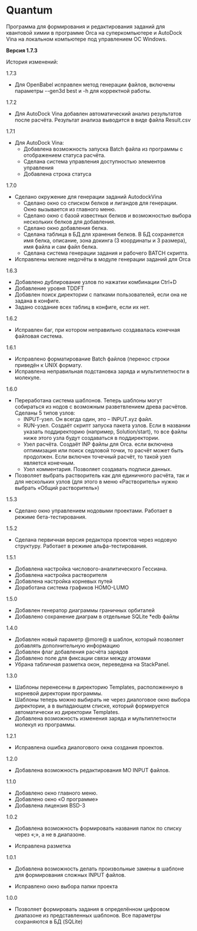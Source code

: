 # Quantum
Программа для формирования и редактирования заданий для квантовой химии в программе Orca на суперкомпьютере и AutoDock Vina на локальном компьютере под управлением ОС Windows.

**Версия 1.7.3**

История изменений:

1.7.3
* Для OpenBabel исправлен метод генерации файлов, включены параметры --gen3d best и -h для корректной работы.

1.7.2
* Для AutoDock Vina добавлен автоматический анализ результатов после расчёта. Результат анализа выводится в виде файла Result.csv

1.7.1
* Для AutoDock Vina: 
  + Добавлена возможность запуска Batch файла из программы с отображением статуса расчёта.
  + Сделана система управления доступностью элементов управления
  + Добавлена строка статуса

1.7.0
* Сделано окружение для генерации заданий AutodockVina
  + Сделано окно со списком белков и лигандов для генерации. Окно вызывается из главного меню.
  + Сделано окно с базой известных белков и возможностью выбора нескольких белков для добавления.
  + Сделано окно добавления белка.
  + Сделана таблица в БД для хранения белков. В БД сохраняется имя белка, описание, зона докинга (3 координаты и 3 размера), имя файла и сам файл белка.
  + Сделана система генерации задания и рабочего BATCH скрипта.
* Исправлены мелкие недочёты в модуле генерации заданий для Orca


1.6.3
* Добавлено дублирование узлов по нажатии комбинации Ctrl+D
* Добавление уровня TDDFT
* Добавлен поиск директории с папками пользователей, если она не задана в конфиге.
* Задано создание всех таблиц в конфиге, если их нет.

1.6.2
* Исправлен баг, при котором неправильно создавалась конечная файловая система.

1.6.1
* Исправлено форматирование Batch файлов (перенос строки приведён к UNIX формату.
* Исправлена неправильная подстановка заряда и мультиплетности в молекуле.

1.6.0
* Переработана система шаблонов. Теперь шаблоны могут собираться из нодов с возможным разветвлением древа расчётов. Сделаны 5 типов узлов:
  + INPUT-узел. Он всегда один, это – INPUT.xyz файл.
  + RUN-узел. Создаёт скрипт запуска пакета узлов. Если в названии указать поддиректорию (например, Solution/start), то все файлы ниже этого узла будут создаваться в поддиректории. 
  + Узел расчёта. Создаёт INP файлы для Orca. если включена оптимизация или поиск седловой точки, то расчёт может быть продолжен. Если включен точечный расчёт, то такой узел является конечным.
  + Узел комментария. Позволяет создавать подписи данных.
* Позволяет выбрать растворитель как для единичного расчёта, так и для нескольких узлов (для этого в меню «Растворитель» нужно выбрать «Общий растворитель»)

1.5.3
* Сделано окно управлением нодовыми проектами. Работает в режиме бета-тестирования.

1.5.2
* Сделана первичная версия редактора проектов через нодовую структуру. Работает в режиме альфа-тестирования.

1.5.1
* Добавлена настройка числового-аналитического Гессиана.
* Добавлена настройка растворителя
* Добавлена настройка корневых путей
* Доработана система графиков HOMO-LUMO

1.5.0
* Добавлен генератор диаграммы граничных орбиталей
* Добавлено сохранение диаграм в отдельные SQLite \*edb файлы

1.4.0
* Добавлен новый параметр @more@ в шаблон, который позволяет добавлять дополнительную информацию
* Добавлен флаг добавления расчёта зарядов
* Добавлено поле для фиксации связи между атомами
* Убрана табличная разметка окон, переведена на StackPanel.

1.3.0
* Шаблоны перенесены в директорию Templates, расположенную в корневой директории программы.
* Шаблоны теперь можно выбирать не через диалоговое окно выбора директории, а в выпадающем списке, который формируется автоматически из директории Templates.
* Добавлена возможность изменения заряда и мультиплетности молекул из программы.

1.2.1
* Исправлена ошибка диалогового окна создания проектов.

1.2.0
+ Добавлена возможность редактирования MO INPUT файлов.

1.1.0
+ Добавлено окно главного меню.
+ Добавлено окно «О программе»
+ Добавлена лицензия BSD-3

1.0.2
+ Добавлена возможность формировать названия папок по списку через «;», а не в диапазоне.
* Исправлена разметка

1.0.1
+ Добавлена возможность делать произвольные замены в шаблоне для формирования сложных INPUT файлов.
* Исправлено окно выбора папки проекта

1.0.0
* Позволяет формировать задания в определённом цифровом диапазоне из представленных шаблонов. Все параметры сохраняются в БД (SQLite)
